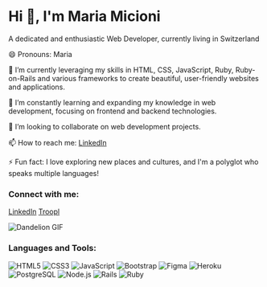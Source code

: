 

# Hi 👋, I'm Maria Micioni

A dedicated and enthusiastic Web Developer, currently living in Switzerland

😄 Pronouns: Maria

🔭 I’m currently leveraging my skills in HTML, CSS, JavaScript, Ruby, Ruby-on-Rails and various frameworks to create beautiful, user-friendly websites and applications.

🌱 I’m constantly learning and expanding my knowledge in web development, focusing on frontend and backend technologies.

👯 I’m looking to collaborate on web development projects.

📫 How to reach me: [LinkedIn](https://www.linkedin.com/in/maria-micioni/?locale=de_DE)

⚡ Fun fact: I love exploring new places and cultures, and I'm a polyglot who speaks multiple languages!

### Connect with me:
[LinkedIn](https://www.linkedin.com/in/maria-micioni/?locale=de_DE)
[Troopl](https://troopl.com/mariamicioni)

![Dandelion GIF](https://camo.githubusercontent.com/cd5476d9f7e975e6bbf5d5a5b8a4a4ee4c4d4e1adad6ad30c6e9e6ef2af6d3d6/68747470733a2f2f632e74656e6f722e636f6d2f325a66327444304156784941414143432f64616e64656c696f6e2d77696e642e676966)


### Languages and Tools:
![HTML5](https://img.shields.io/badge/-HTML5-E34F26?style=flat-square&logo=html5&logoColor=white)
![CSS3](https://img.shields.io/badge/-CSS3-1572B6?style=flat-square&logo=css3)
![JavaScript](https://img.shields.io/badge/-JavaScript-F7DF1E?style=flat-square&logo=javascript&logoColor=black)
![Bootstrap](https://img.shields.io/badge/-Bootstrap-563D7C?style=flat-square&logo=bootstrap&logoColor=white)
![Figma](https://img.shields.io/badge/-Figma-F24E1E?style=flat-square&logo=figma&logoColor=white)
![Heroku](https://img.shields.io/badge/-Heroku-430098?style=flat-square&logo=heroku&logoColor=white)
![PostgreSQL](https://img.shields.io/badge/-PostgreSQL-336791?style=flat-square&logo=postgresql&logoColor=white)
![Node.js](https://img.shields.io/badge/-Node.js-339933?style=flat-square&logo=node.js&logoColor=white)
![Rails](https://img.shields.io/badge/-Rails-CC0000?style=flat-square&logo=ruby-on-rails&logoColor=white)
![Ruby](https://img.shields.io/badge/-Ruby-CC342D?style=flat-square&logo=ruby&logoColor=white)
